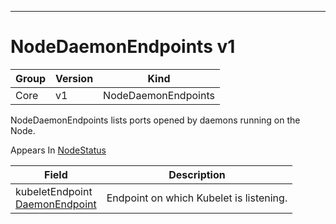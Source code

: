 

-----------
# NodeDaemonEndpoints v1



Group        | Version     | Kind
------------ | ---------- | -----------
Core | v1 | NodeDaemonEndpoints







NodeDaemonEndpoints lists ports opened by daemons running on the Node.

<aside class="notice">
Appears In <a href="#nodestatus-v1">NodeStatus</a> </aside>

Field        | Description
------------ | -----------
kubeletEndpoint <br /> [DaemonEndpoint](#daemonendpoint-v1) | Endpoint on which Kubelet is listening.






